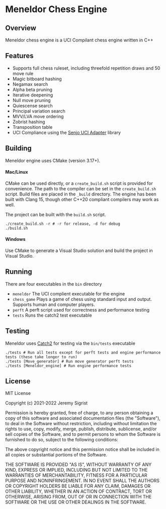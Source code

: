 # Meneldor Chess Engine

## Overview

Meneldor chess engine is a UCI Compilant chess engine written in C++

## Features

  - Supports full chess ruleset, including threefold repetition draws and 50 move rule
  - Magic bitboard hashing
  - Negamax search
  - Alpha beta pruning
  - Iterative deepening
  - Null move pruning
  - Quiescense search
  - Principal variation search
  - MVV/LVA move ordering
  - Zobrist hashing
  - Transposition table
  - UCI Compliance using the [Senjo UCI Adapter](https://github.com/zd3nik/SenjoUCIAdapter) library

## Building

Meneldor engine uses CMake (version 3.17+). 

#### Mac/Linux

CMake can be used directly, or a `create_build.sh` script is provided for convenience. The path to the compiler
can be set in the `create_build.sh` script. Build files are placed in the `_build` directory. The engine has 
been built with Clang 15, though other C++20 compliant compilers may work as well.

The project can be built with the `build.sh` script.

```
./create_build.sh -r # -r for release, -d for debug
./build.sh
```

#### Windows

Use CMake to generate a Visual Studio solution and build the project in Visual Studio.

## Running

There are four executables in the `bin` directory

  - `meneldor` The UCI complient executable for the engine
  - `chess_game` Plays a game of chess using standard input and output. Supports human and computer players.
  - `perft` A perft script used for correctness and performance testing
  - `tests` Runs the catch2 test executable

## Testing

Meneldor uses [Catch2](https://github.com/catchorg/Catch2) for testing via the `bin/tests` executable

```
./tests # Run all tests except for perft tests and engine performance tests (these take longer to run)
./tests [Move_generator] # Run move generator perft tests
./tests [Meneldor_engine] # Run engine performance tests
```

## License

MIT License

Copyright (c) 2021-2022 Jeremy Sigrist

Permission is hereby granted, free of charge, to any person obtaining a copy
of this software and associated documentation files (the "Software"), to deal
in the Software without restriction, including without limitation the rights
to use, copy, modify, merge, publish, distribute, sublicense, and/or sell
copies of the Software, and to permit persons to whom the Software is
furnished to do so, subject to the following conditions:

The above copyright notice and this permission notice shall be included in all
copies or substantial portions of the Software.

THE SOFTWARE IS PROVIDED "AS IS", WITHOUT WARRANTY OF ANY KIND, EXPRESS OR
IMPLIED, INCLUDING BUT NOT LIMITED TO THE WARRANTIES OF MERCHANTABILITY,
FITNESS FOR A PARTICULAR PURPOSE AND NONINFRINGEMENT. IN NO EVENT SHALL THE
AUTHORS OR COPYRIGHT HOLDERS BE LIABLE FOR ANY CLAIM, DAMAGES OR OTHER
LIABILITY, WHETHER IN AN ACTION OF CONTRACT, TORT OR OTHERWISE, ARISING FROM,
OUT OF OR IN CONNECTION WITH THE SOFTWARE OR THE USE OR OTHER DEALINGS IN THE
SOFTWARE.


